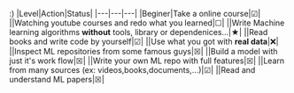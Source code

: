 :)
|Level|Action|Status| 
|---|---|---|
|Beginer|Take a online course|☑|
||Watching youtube courses and redo  what you learned|☐|
||Write Machine learning algorithms **without** tools, library or dependenices...|★|
||Read books and write code by yourself|☑|
||Use what you got with **real data**|❌|
||Inspect ML repositories from some famous guys|☒|
||Build a model with just it's work flow|☒|
||Write your own ML repo with full features|☒|
||Learn from many sources (ex: videos,books,documents,...)|☑|
||Read and understand ML papers|☒|

